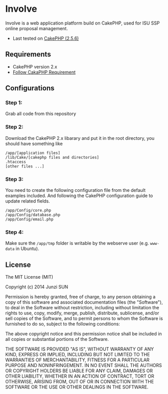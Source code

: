 # Involve

Involve is a web application platform build on CakePHP, used for ISU SSP online proposal management.

* Last tested on [CakePHP (2.5.6)](https://github.com/cakephp/cakephp/releases/tag/2.5.6)

## Requirements

* CakePHP version 2.x
* [Follow CakaPHP Requirement](http://book.cakephp.org/2.0/en/installation.html)

## Configurations

### Step 1: 
Grab all code from this repository

### Step 2:

Download the CakePHP 2.x libarary and put it in the root directory, you should have something like

    /app/[application files]
    /lib/Cake/[cakephp files and directories]
    .htaccess
    [other files ...]

### Step 3:

You need to create the following configuration file from the default examples included. And following the CakePHP configuration guide to update related fields.

    /app/Config/core.php
    /app/Config/database.php
    /app/Config/email.php

### Step 4:

Make sure the `/app/tmp` folder is writable by the webserve user (e.g. `www-data` in Ubuntu).


## License

The MIT License (MIT)

Copyright (c) 2014 Junzi SUN

Permission is hereby granted, free of charge, to any person obtaining a copy
of this software and associated documentation files (the "Software"), to deal
in the Software without restriction, including without limitation the rights
to use, copy, modify, merge, publish, distribute, sublicense, and/or sell
copies of the Software, and to permit persons to whom the Software is
furnished to do so, subject to the following conditions:

The above copyright notice and this permission notice shall be included in
all copies or substantial portions of the Software.

THE SOFTWARE IS PROVIDED "AS IS", WITHOUT WARRANTY OF ANY KIND, EXPRESS OR
IMPLIED, INCLUDING BUT NOT LIMITED TO THE WARRANTIES OF MERCHANTABILITY,
FITNESS FOR A PARTICULAR PURPOSE AND NONINFRINGEMENT. IN NO EVENT SHALL THE
AUTHORS OR COPYRIGHT HOLDERS BE LIABLE FOR ANY CLAIM, DAMAGES OR OTHER
LIABILITY, WHETHER IN AN ACTION OF CONTRACT, TORT OR OTHERWISE, ARISING FROM,
OUT OF OR IN CONNECTION WITH THE SOFTWARE OR THE USE OR OTHER DEALINGS IN
THE SOFTWARE.